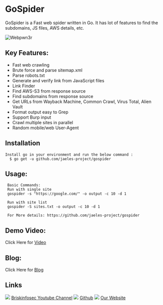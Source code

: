 GoSpider
============
GoSpider is a Fast web spider written in Go. It has lot of features to find the subdomains, JS files, AWS details, etc. 

![Webpwn3r](https://briskinfosec.com//assets/tooloftheday/Copy_of_Briskinfosec_TOD_Latest_samples_184.jpg)

Key Features:
-----------------
- Fast web crawling 
- Brute force and parse sitemap.xml 
- Parse robots.txt 
- Generate and verify link from JavaScript files 
- Link Finder 
- Find AWS-S3 from response source 
- Find subdomains from response source 
- Get URLs from Wayback Machine, Common Crawl, Virus Total, Alien Vault 
- Format output easy to Grep 
- Support Burp input 
- Crawl multiple sites in parallel 
- Random mobile/web User-Agent

Installation
----------------
    Install go in your environment and run the below command : 
      $ go get -u github.com/jaeles-project/gospider



Usage:
-----------------
     Basic Commands: 
     Run with single site  
     gospider -s "https://google.com/" -o output -c 10 -d 1 
     
     Run with site list  
     gospider -S sites.txt -o output -c 10 -d 1 
     
     For More details: https://github.com/jaeles-project/gospider  

Demo Video:
-----------------
Click Here for [Video](https://www.youtube.com/watch?v=uziU0QVH9To "Video")

Blog: 
--------------
Click Here for [Blog](https://briskinfosec.com/tooloftheday/toolofthedaydetail/GoSpider "Blog")

Links
----------------
![ ](https://img.icons8.com/color/15/000000/youtube-play.png) [Briskinfosec Youtube Channel](https://www.youtube.com/channel/UCcPmqqYETcO_7-6p_uUsF1w "Briskinfosec Youtube Channel")
 ![ ](https://img.icons8.com/glyph-neue/15/000000/github.png) [Github](https://github.com/briskinfosec "Github") 
![ ](https://img.icons8.com/ios/15/000000/internet--v2.png) [Our Website](https://www.briskinfosec.com/ "Our Website")

